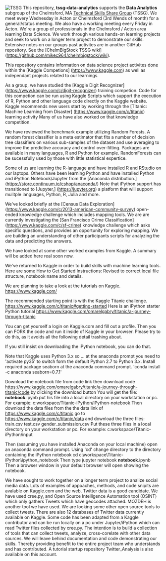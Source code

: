 ![TSSG](https://github.com/mikec964/chelmbigstock/blob/master/TSSGwiki.png) This repository, **tssg-data-analytics** supports the **Data Analytics** subgroup of the Chelmsford, MA [Technical Skills Share Group](https://groups.yahoo.com/neo/groups/TSSG-Chelmsford/info) (TSSG). We meet every Wednesday in Acton or Chelmsford (3rd Wends of month) for a general/status meeting. We also have a working meeting every Friday in Acton. We're a group of professionals in the Chelmsford / Acton area learning Data Science. We work through various hands-on learning projects and seek to work on a longer term project to demonstrate our skills. Extensive notes on our groups past activites are in another GitHub repository. See the [ChelmBigStock TSSG wiki] (https://github.com/mikec964/chelmbigstock/wiki).

This repository contains information on data science project activites done within the [Kaggle Competions] (https://www.kaggle.com) as well as independant projects related to our learnings.

As a group, we have studied the [Kaggle Digit Recognizer] (https://www.kaggle.com/c/digit-recognizer) training competion.
Code for this competion can be run using Kaggle Scripts which support the execution of R, Python and other language code directly on the Kaggle website. Kaggle recommends new users start by working through the [Titanic: Machine Learning from Disaster] (https://www.kaggle.com/c/titanic) learning activity Many of us have also worked on that knowledge competition.

We have reviewed the benchmark example utilizing Random Forests. A random forest classifier is a meta estimator that fits a number of decision tree classifiers on various sub-samples of the dataset and use averaging to improve the predictive accuracy and control over-fitting. Packages are available in many languages, R and Python for example. RandomForests can be sucessfully used by those with little statistical expertice.

Some of us are learning the R-language and have installed R and RStudio on our laptops.  Others have been learning Python and have installed Python and iPython Notebook/Jupyter from the [Anaconda distribution.] (https://store.continuum.io/cshop/anaconda/) Note that iPython support has transitioned to [Jupyter,] (https://jupyter.org) a platform that will support mulitple languages, Python, R, Julia and more.

We've looked briefly at the [Census Data Exploration]
(https://www.kaggle.com/c/2013-american-community-survey) open-ended knowledge challenge which includes mapping tools. We are are currently investigating the [San Francisco Crime Classification] (https://www.kaggle.com/c/sf-crime) knowledge challenge which asks specific questions, and provides an opportunity for exploring mapping. We are building an understanding of other participants scripts for analyzing the data and predicting the answers.

We have looked at some other worked examples from Kaggle. A summary will be added here real soon now.

We've returned to Kaggle in order to build skills with machine learning tools. Here are some How to Get Started Instructions:
Revised to correct local file structure, notebook name and details.

We are planning to take a look at the tutorials on Kaggle.
https://www.kaggle.com/


The recommended starting point is with the Kaggle Titanic challenge.
https://www.kaggle.com/c/titanic#getting-started
Here is an iPython starter Python tutorial
https://www.kaggle.com/omarelgabry/titanic/a-journey-through-titanic

You can get yourself a login on Kaggle.com and fill out a profile.
Then you can FORK the code and run it inside of Kaggle in your browser.
Please try to do this, as it avoids all the following detail trashing about.

If you still  insist on downloading the iPython notebook, you can do that. 

Note that Kaggle uses Python 3.x so ... at the anaconda prompt you need to 'activate py35' to switch form the default Python 2.7 to Python 3.x.
Install required package seaborn  at the anaconda command prompt.
 'conda install -c anaconda seaborn=0.7.1'

Download the notebook file from code link then download code
https://www.kaggle.com/omarelgabry/titanic/a-journey-through-titanic/code
by clicking the download button
You will get the file: 
__notebook__.ipynb
put his file into a local directory on your workstation or pc. For exampie:
c:workspace/Titanic-iPython/iPython-notebook
Then download the data files from the the data link of
https://www.kaggle.com/c/titanic
go to
https://www.kaggle.com/c/titanic/data
and download the three files:
train.csv
test.csv
gender_submission.csv
Put these three files in a local directory on your workstation or pc. For example:
c:workspace/Titanic-iPython/input

Then (assuming you have installed Anaconda on your local machine) open an anaconda command prompt.
Using 'cd' change directory to the directory containing the iPython notebook
cd c:\workspace\Titanic-iPython\ipython_notebook
Then type
jupyter notebook __notebook__.ipynb
Then a browser window in your default browser will open showing the notebook.

We have sought to work together on a longer term project to analize social media data. Lots of examples of appoaches, methods, and code snipits are avalable on Kaggle.com and the  web. Twitter data is a good candidate. We have used cree.py, and Open Source Intelligence Automation tool (OSINT) which only gathers Tweets which have geocodes attached. MOZDEH is another tool we have used.  We are looking some other open source tools to collect tweets. There are also 12 databases of Twitter data currently available on Kaggle. Some code has been adapted from a Kaggle contributor and can be run locally on a pc under Jupyter/iPython which can read Twitter files collected by cree.py.  The intention is to build a collection of tools that can collect tweets, analyze, cross-corelate with other data sources.  We will leave behind documentation and code demonstrating our skills.  Thereby providing benefit to the entire project team who understands and has contributed.  A tutorial startup repository Twitter_Analysis is also available on this account.
